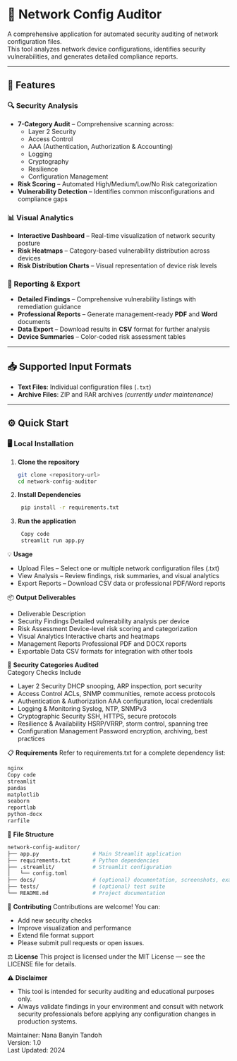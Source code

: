 # 🔐 Network Config Auditor

A comprehensive application for automated security auditing of network configuration files.  
This tool analyzes network device configurations, identifies security vulnerabilities, and generates detailed compliance reports.

---

## 🚀 Features

### 🔍 Security Analysis
- **7-Category Audit** – Comprehensive scanning across:
  - Layer 2 Security  
  - Access Control  
  - AAA (Authentication, Authorization & Accounting)  
  - Logging  
  - Cryptography  
  - Resilience  
  - Configuration Management  
- **Risk Scoring** – Automated High/Medium/Low/No Risk categorization  
- **Vulnerability Detection** – Identifies common misconfigurations and compliance gaps  

### 📊 Visual Analytics
- **Interactive Dashboard** – Real-time visualization of network security posture  
- **Risk Heatmaps** – Category-based vulnerability distribution across devices  
- **Risk Distribution Charts** – Visual representation of device risk levels  

### 🧾 Reporting & Export
- **Detailed Findings** – Comprehensive vulnerability listings with remediation guidance  
- **Professional Reports** – Generate management-ready **PDF** and **Word** documents  
- **Data Export** – Download results in **CSV** format for further analysis  
- **Device Summaries** – Color-coded risk assessment tables  

---

## 📥 Supported Input Formats
- **Text Files**: Individual configuration files (`.txt`)  
- **Archive Files**: ZIP and RAR archives *(currently under maintenance)*  

---

## ⚙️ Quick Start

### 🖥️ Local Installation

1. **Clone the repository**
   ```bash
   git clone <repository-url>
   cd network-config-auditor

2. **Install Dependencies** 
   ```bash
    pip install -r requirements.txt
   
3. **Run the application**
   ```bash
    Copy code
    streamlit run app.py
   
💡 **Usage**
- Upload Files – Select one or multiple network configuration files (.txt)
- View Analysis – Review findings, risk summaries, and visual analytics
- Export Reports – Download CSV data or professional PDF/Word reports

📦 **Output Deliverables**
- Deliverable	Description
- Security Findings	Detailed vulnerability analysis per device
- Risk Assessment	Device-level risk scoring and categorization
- Visual Analytics	Interactive charts and heatmaps
- Management Reports	Professional PDF and DOCX reports
- Exportable Data	CSV formats for integration with other tools

🔎 **Security Categories Audited** <br> 
Category	Checks Include
- Layer 2 Security	DHCP snooping, ARP inspection, port security
- Access Control	ACLs, SNMP communities, remote access protocols
- Authentication & Authorization	AAA configuration, local credentials
- Logging & Monitoring	Syslog, NTP, SNMPv3
- Cryptographic Security	SSH, HTTPS, secure protocols
- Resilience & Availability	HSRP/VRRP, storm control, spanning tree
- Configuration Management	Password encryption, archiving, best practices



📋 **Requirements**
Refer to requirements.txt for a complete dependency list:
```bash
nginx
Copy code
streamlit
pandas
matplotlib
seaborn
reportlab
python-docx
rarfile
```

📁 **File Structure**
```bash 
network-config-auditor/
├── app.py                 # Main Streamlit application
├── requirements.txt       # Python dependencies
├── .streamlit/            # Streamlit configuration
│   └── config.toml
├── docs/                  # (optional) documentation, screenshots, examples
├── tests/                 # (optional) test suite
└── README.md              # Project documentation
``` 

🤝 **Contributing**
Contributions are welcome!
You can:
- Add new security checks
- Improve visualization and performance
- Extend file format support
- Please submit pull requests or open issues.

⚖️ **License**
This project is licensed under the MIT License — see the LICENSE file for details.

⚠️ **Disclaimer**
- This tool is intended for security auditing and educational purposes only.
- Always validate findings in your environment and consult with network security professionals before applying any configuration changes in production systems.

Maintainer: Nana Banyin Tandoh<br>
Version: 1.0 <br>
Last Updated: 2024
